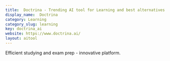 ```yaml
---
title:  Doctrina - Trending AI tool for Learning and best alternatives
display_name:  Doctrina
category: Learning
category_slug: learning
key: doctrina_ai
website: https://www.doctrina.ai/
layout: aitool
---
```


Efficient studying and exam prep - innovative platform.
